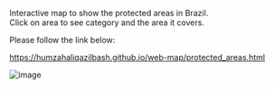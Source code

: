 Interactive map to show the protected areas in Brazil.  
Click on area to see category and the area it covers.

Please follow the link below:

https://humzahaliqazilbash.github.io/web-map/protected_areas.html

![image](https://github.com/HumzahAliQazilbash/web-map/assets/152615068/dfaaced4-ca45-4c7b-b99a-a7152a7c0e5c)

